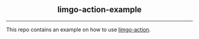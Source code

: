 <p align="center">
  <h2 align="center">limgo-action-example</h3>
</p>

---

This repo contains an example on how to use [limgo-action](https://github.com/GoTestTools/limgo-action). 